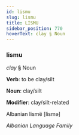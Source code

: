 ```yaml
---
id: lismu
slug: lismu
title: LİSMU
sidebar_position: 770
hoverText: clay § Noun
---
```


### lismu

*clay* **§** Noun

**Verb**: to be clay/silt

**Noun**: clay/silt

**Modifier**: clay/silt-related

Albanian lismë [lismə]

*Albanian Language Family*